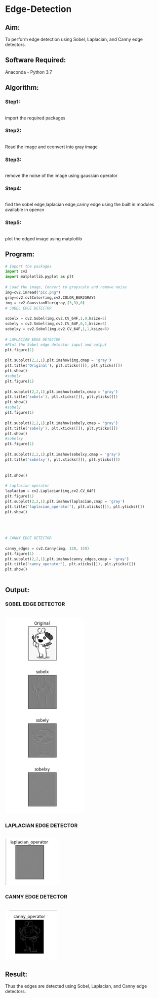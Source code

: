 # Edge-Detection
## Aim:
To perform edge detection using Sobel, Laplacian, and Canny edge detectors.

## Software Required:
Anaconda - Python 3.7

## Algorithm:
### Step1:
<br>import the required packages


### Step2:
<br>Read the image and cconvert into gray image

### Step3:
<br>remove the noise of the image using gaussian operator

### Step4:
<br>find the sobel edge,laplacian edge,canny edge using the built in modules available in opencv



### Step5:
<br>plot the edged image using matplotlib

 
## Program:

``` Python
# Import the packages
import cv2
import matplotlib.pyplot as plt

# Load the image, Convert to grayscale and remove noise
img=cv2.imread("pic.png")
gray=cv2.cvtColor(img,cv2.COLOR_BGR2GRAY)
img = cv2.GaussianBlur(gray,(3,3),0)
# SOBEL EDGE DETECTOR

sobelx = cv2.Sobel(img,cv2.CV_64F,1,0,ksize=5)
sobely = cv2.Sobel(img,cv2.CV_64F,0,1,ksize=5)
sobelxy = cv2.Sobel(img,cv2.CV_64F,1,1,ksize=5)

# LAPLACIAN EDGE DETECTOR
#Plot the Sobel edge detector input and output
plt.figure(1)

plt.subplot(2,2,1),plt.imshow(img,cmap = 'gray')
plt.title('Original'), plt.xticks([]), plt.yticks([])
plt.show()
#sobelx
plt.figure(1)

plt.subplot(2,2,1),plt.imshow(sobelx,cmap = 'gray')
plt.title('sobelx'), plt.xticks([]), plt.yticks([])
plt.show()
#sobely
plt.figure(1)

plt.subplot(2,2,1),plt.imshow(sobely,cmap = 'gray')
plt.title('sobely'), plt.xticks([]), plt.yticks([])
plt.show()
#sobelxy
plt.figure(1)

plt.subplot(2,2,1),plt.imshow(sobelxy,cmap = 'gray')
plt.title('sobelxy'), plt.xticks([]), plt.yticks([])


plt.show()

# Laplacian operator
laplacian = cv2.Laplacian(img,cv2.CV_64F)
plt.figure(1)
plt.subplot(2,2,1),plt.imshow(laplacian,cmap = 'gray')
plt.title('laplacian_operator'), plt.xticks([]), plt.yticks([])
plt.show()




# CANNY EDGE DETECTOR

canny_edges = cv2.Canny(img, 120, 150)
plt.figure(1)
plt.subplot(2,2,1),plt.imshow(canny_edges,cmap = 'gray')
plt.title('canny_operator'), plt.xticks([]), plt.yticks([])
plt.show()



```
## Output:
### SOBEL EDGE DETECTOR

<br>![output](./op1.png)
<br>



### LAPLACIAN EDGE DETECTOR

<br>![output](./op2.png)
<br>


### CANNY EDGE DETECTOR

<br>![output](./op3.png)
<br>


## Result:
Thus the edges are detected using Sobel, Laplacian, and Canny edge detectors.
